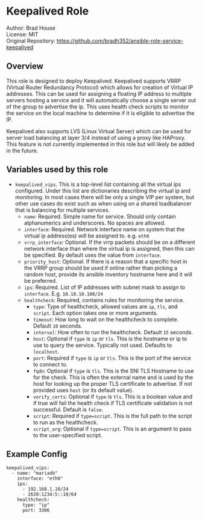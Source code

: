 # Keepalived Role

Author: Brad House<br/>
License: MIT<br/>
Original Repository: https://github.com/bradh352/ansible-role-service-keepalived

## Overview

This role is designed to deploy Keepalived. Keepalived supports VRRP
(Virtual Router Redundancy Protocol) which allows for creation of Virtual IP
addresses.  This can be used for assigning a floating IP address to multiple
servers hosting a service and it will automatically choose a single server
out of the group to advertise the ip.  This uses health check scripts to
monitor the service on the local machine to determine if it is eligible to
advertise the IP.

Keepalived also supports LVS (Linux Virtual Server) which can be used for
server load balancing at layer 3/4 instead of using a proxy like HAProxy. This
feature is not currently implemented in this role but will likely be added
in the future.

## Variables used by this role

* `keepalived_vips`.  This is a top-level list containing all the virtual ips
  configured.  Under this list are dictionaries describing the virtual ip
  and monitoring.  In most cases there will be only a single VIP per system,
  but other use cases do exist such as when using on a shared loadbalancer
  that is balancing for multiple services.
  * `name`: Required. Simple name for service.  Should only contain alphanumerics
    and underscores. No spaces are allowed.
  * `interface`: Required. Network interface name on system that the virtual
    ip address(es) will be assigned to. e.g. `eth0`
  * `vrrp_interface`: Optional.  If the vrrp packets should be on a different
    network interface than where the virtual ip is assigned, then this can be
    specified.  By default uses the value from `interface`.
  * `priority_host`: Optional. If there is a reason that a specific host in
    the VRRP group should be used if online rather than picking a random host,
    provide its ansible inventory hostname here and it will be preferred.
  * `ips`: Required. List of IP addresses with subnet mask to assign to
    `interface`. E.g. `10.10.10.100/24`
  * `healthcheck`: Required, contains rules for monitoring the service.
    * `type`: Type of healthcheck, allowed values are `ip`, `tls`, and `script`.
      Each option takes one or more arguments.
    * `timeout`: How long to wait on the healthcheck to complete. Default `10` seconds.
    * `interval`: How often to run the healthcheck. Default `15` seconds.
    * `host`: Optional if `type` is `ip` or `tls`.  This is the hostname or ip
      to use to query the service.  Typically not used.  Defaults to `localhost`.
    * `port`: Required if `type` is `ip` or `tls`.  This is the port of the
      service to connect to.
    * `fqdn`: Optional if `type` is `tls`.  This is the SNI TLS Hostname to use
      for the check.  This is often the external name and is used by the host
      for looking up the proper TLS certificate to advertise.  If not provided
      uses `host` (or its default value).
    * `verify_certs`: Optional if `type` is `tls`. This is a boolean value and
      if true will fail the health check if TLS certificate validation is not
      successful. Default is `false`.
    * `script`: Required if `type=script`. This is the full path to the script to
      run as the healthcheck.
    * `script_arg`: Optional if `type=script`. This is an argument to pass to
      the user-specified script.

## Example Config

```
keepalived_vips:
  - name: "mariadb"
    interface: "eth0"
    ips:
      - 192.168.1.10/24
      - 2620:1234:5::10/64
    healthcheck:
      type: "ip"
      port: 3306
```
